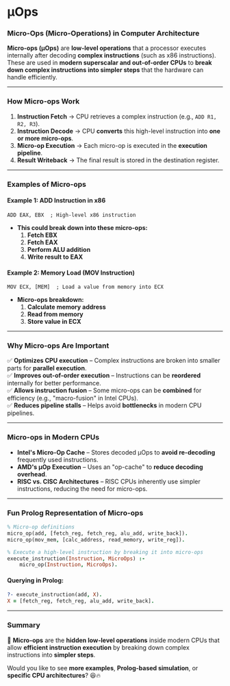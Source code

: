 # µOps

### **Micro-Ops (Micro-Operations) in Computer Architecture**
**Micro-ops (µOps)** are **low-level operations** that a processor executes internally after decoding **complex instructions** (such as x86 instructions). These are used in **modern superscalar and out-of-order CPUs** to **break down complex instructions into simpler steps** that the hardware can handle efficiently.

---

### **How Micro-ops Work**
1. **Instruction Fetch** → CPU retrieves a complex instruction (e.g., `ADD R1, R2, R3`).
2. **Instruction Decode** → CPU **converts** this high-level instruction into **one or more micro-ops**.
3. **Micro-op Execution** → Each micro-op is executed in the **execution pipeline**.
4. **Result Writeback** → The final result is stored in the destination register.

---

### **Examples of Micro-ops**
#### **Example 1: ADD Instruction in x86**
```assembly
ADD EAX, EBX  ; High-level x86 instruction
```
- **This could break down into these micro-ops:**
  1. **Fetch EBX**
  2. **Fetch EAX**
  3. **Perform ALU addition**
  4. **Write result to EAX**

#### **Example 2: Memory Load (MOV Instruction)**
```assembly
MOV ECX, [MEM]  ; Load a value from memory into ECX
```
- **Micro-ops breakdown:**
  1. **Calculate memory address**
  2. **Read from memory**
  3. **Store value in ECX**

---

### **Why Micro-ops Are Important**
✅ **Optimizes CPU execution** – Complex instructions are broken into smaller parts for **parallel execution**.  
✅ **Improves out-of-order execution** – Instructions can be **reordered** internally for better performance.  
✅ **Allows instruction fusion** – Some micro-ops can be **combined** for efficiency (e.g., "macro-fusion" in Intel CPUs).  
✅ **Reduces pipeline stalls** – Helps avoid **bottlenecks** in modern CPU pipelines.

---

### **Micro-ops in Modern CPUs**
- **Intel's Micro-Op Cache** – Stores decoded µOps to **avoid re-decoding** frequently used instructions.
- **AMD's μOp Execution** – Uses an "op-cache" to **reduce decoding overhead**.
- **RISC vs. CISC Architectures** – RISC CPUs inherently use simpler instructions, reducing the need for micro-ops.

---

### **Fun Prolog Representation of Micro-ops**
```prolog
% Micro-op definitions
micro_op(add, [fetch_reg, fetch_reg, alu_add, write_back]).
micro_op(mov_mem, [calc_address, read_memory, write_reg]).

% Execute a high-level instruction by breaking it into micro-ops
execute_instruction(Instruction, MicroOps) :-
    micro_op(Instruction, MicroOps).
```
#### **Querying in Prolog:**
```prolog
?- execute_instruction(add, X).
X = [fetch_reg, fetch_reg, alu_add, write_back].
```
---
### **Summary**
🚀 **Micro-ops** are the **hidden low-level operations** inside modern CPUs that allow **efficient instruction execution** by breaking down complex instructions into **simpler steps**.  

Would you like to see **more examples**, **Prolog-based simulation**, or **specific CPU architectures**? 😆🔥
